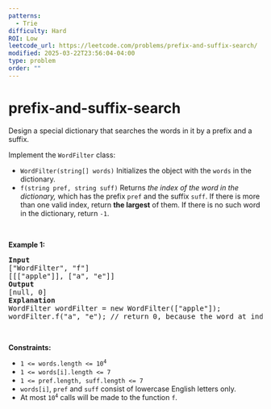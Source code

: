 ```yaml
---
patterns:
  - Trie
difficulty: Hard
ROI: Low
leetcode_url: https://leetcode.com/problems/prefix-and-suffix-search/
modified: 2025-03-22T23:56:04-04:00
type: problem
order: ""
---
```


# prefix-and-suffix-search

<p>Design a special dictionary that searches the words in it by a prefix and a suffix.</p>

<p>Implement the <code>WordFilter</code> class:</p>

<ul>
	<li><code>WordFilter(string[] words)</code> Initializes the object with the <code>words</code> in the dictionary.</li>
	<li><code>f(string pref, string suff)</code> Returns <em>the index of the word in the dictionary,</em> which has the prefix <code>pref</code> and the suffix <code>suff</code>. If there is more than one valid index, return <strong>the largest</strong> of them. If there is no such word in the dictionary, return <code>-1</code>.</li>
</ul>

<p>&nbsp;</p>
<p><strong class="example">Example 1:</strong></p>

<pre>
<strong>Input</strong>
[&quot;WordFilter&quot;, &quot;f&quot;]
[[[&quot;apple&quot;]], [&quot;a&quot;, &quot;e&quot;]]
<strong>Output</strong>
[null, 0]
<strong>Explanation</strong>
WordFilter wordFilter = new WordFilter([&quot;apple&quot;]);
wordFilter.f(&quot;a&quot;, &quot;e&quot;); // return 0, because the word at index 0 has prefix = &quot;a&quot; and suffix = &quot;e&quot;.
</pre>

<p>&nbsp;</p>
<p><strong>Constraints:</strong></p>

<ul>
	<li><code>1 &lt;= words.length &lt;= 10<sup>4</sup></code></li>
	<li><code>1 &lt;= words[i].length &lt;= 7</code></li>
	<li><code>1 &lt;= pref.length, suff.length &lt;= 7</code></li>
	<li><code>words[i]</code>, <code>pref</code> and <code>suff</code> consist of lowercase English letters only.</li>
	<li>At most <code>10<sup>4</sup></code> calls will be made to the function <code>f</code>.</li>
</ul>

